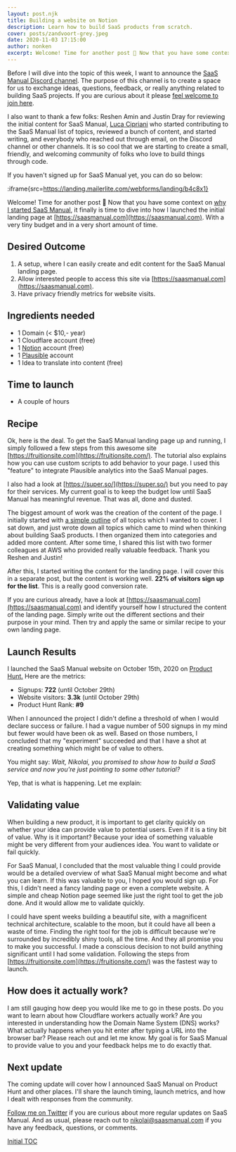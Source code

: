 ```yaml
---
layout: post.njk
title: Building a website on Notion
description: Learn how to build SaaS products from scratch.
cover: posts/zandvoort-grey.jpeg
date: 2020-11-03 17:15:00
author: nonken
excerpt: Welcome! Time for another post 🎉 Now that you have some context on [why I started SaaS Manual](2020-10-22%20Introduction%20422e0c9a4939447e8587d4229c2fcd3d.md), it finally is time to dive into how I launched the initial landing page at [https://saasmanual.com](https://saasmanual.com). With a very tiny budget and in a very short amount of time.
---
```


Before I will dive into the topic of this week, I want to announce the [SaaS Manual Discord channel](https://discord.gg/gGTD6eX). The purpose of this channel is to create a space for us to exchange ideas, questions, feedback, or really anything related to building SaaS projects. If you are curious about it please [feel welcome to join here](https://discord.gg/gGTD6eX).

I also want to thank a few folks: Reshen Amin and Justin Dray for reviewing the initial content for SaaS Manual, [Luca Cipriani](https://twitter.com/mastrolinux) who started contributing to the SaaS Manual list of topics, reviewed a bunch of content, and started writing, and everybody who reached out through email, on the Discord channel or other channels. It is so cool that we are starting to create a small, friendly, and welcoming community of folks who love to build things through code.

If you haven't signed up for SaaS Manual yet, you can do so below:

:iframe{src=https://landing.mailerlite.com/webforms/landing/b4c8x1}

Welcome! Time for another post 🎉 Now that you have some context on [why I started SaaS Manual](2020-10-22%20Introduction%20422e0c9a4939447e8587d4229c2fcd3d.md), it finally is time to dive into how I launched the initial landing page at [https://saasmanual.com](https://saasmanual.com). With a very tiny budget and in a very short amount of time.

## Desired Outcome

1. A setup, where I can easily create and edit content for the SaaS Manual landing page.
2. Allow interested people to access this site via [https://saasmanual.com](https://saasmanual.com).
3. Have privacy friendly metrics for website visits.

## Ingredients needed

- 1 Domain (< $10,- year)
- 1 Cloudflare account (free)
- 1 [Notion](https://notion.so) account (free)
- 1 [Plausible](https://plausible.io/) account
- 1 Idea to translate into content (free)

## Time to launch

- A couple of hours

## Recipe

Ok, here is the deal. To get the SaaS Manual landing page up and running, I simply followed a few steps from this awesome site [https://fruitionsite.com](https://fruitionsite.com/). The tutorial also explains how you can use custom scripts to add behavior to your page. I used this "feature" to integrate Plausible analytics into the SaaS Manual pages. 

I also had a look at [https://super.so/](https://super.so/) but you need to pay for their services. My current goal is to keep the budget low until SaaS Manual has meaningful revenue. That was all, done and dusted.

The biggest amount of work was the creation of the content of the page. I initially started with [a simple outline](https://saasmanual.com/Initial-TOC-d2461f8c177643feb6447c69dd4b70d9) of all topics which I wanted to cover. I sat down, and just wrote down all topics which came to mind when thinking about building SaaS products. I then organized them into categories and added more content. After some time, I shared this list with two former colleagues at AWS who provided really valuable feedback. Thank you Reshen and Justin! 

After this, I started writing the content for the landing page. I will cover this in a separate post, but the content is working well. **22% of visitors sign up for the list**. This is a really good conversion rate. 

If you are curious already, have a look at [https://saasmanual.com](https://saasmanual.com) and identify yourself how I structured the content of the landing page. Simply write out the different sections and their purpose in your mind. Then try and apply the same or similar recipe to your own landing page.

## Launch Results

I launched the SaaS Manual website on October 15th, 2020 on [Product Hunt.](https://www.producthunt.com/posts/saas-manual) Here are the metrics:

- Signups: **722** (until October 29th)
- Website visitors: **3.3k** (until October 29th)
- Product Hunt Rank: **#9**

When I announced the project I didn't define a threshold of when I would declare success or failure. I had a vague number of 500 signups in my mind but fewer would have been ok as well. Based on those numbers, I concluded that my "experiment" succeeded and that I have a shot at creating something which might be of value to others. 

You might say: *Wait, Nikolai, you promised to show how to build a SaaS service and now you're just pointing to some other tutorial?* 

Yep, that is what is happening. Let me explain:

## Validating value

When building a new product, it is important to get clarity quickly on whether your idea can provide value to potential users. Even if it is a tiny bit of value. Why is it important? Because your idea of something valuable might be very different from your audiences idea. You want to validate or fail quickly. 

For SaaS Manual, I concluded that the most valuable thing I could provide would be a detailed overview of what SaaS Manual might become and what you can learn. If this was valuable to you, I hoped you would sign up. For this, I didn't need a fancy landing page or even a complete website. A simple and cheap Notion page seemed like just the right tool to get the job done. And it would allow me to validate quickly. 

I could have spent weeks building a beautiful site, with a magnificent technical architecture, scalable to the moon, but it could have all been a waste of time. Finding the right tool for the job is difficult because we're surrounded by incredibly shiny tools, all the time. And they all promise you to make you successful. I made a conscious decision to not build anything significant until I had some validation. Following the steps from [https://fruitionsite.com](https://fruitionsite.com/) was the fastest way to launch.

## How does it actually work?

I am still gauging how deep you would like me to go in these posts. Do you want to learn about how Cloudflare workers actually work? Are you interested in understanding how the Domain Name System (DNS) works? What actually happens when you hit enter after typing a URL into the browser bar? Please reach out and let me know. My goal is for SaaS Manual to provide value to you and your feedback helps me to do exactly that.

## Next update

The coming update will cover how I announced SaaS Manual on Product Hunt and other places. I'll share the launch timing, launch metrics, and how I dealt with responses from the community.

[Follow me on Twitter](https://twitter.com/nonken) if you are curious about more regular updates on SaaS Manual. And as usual, please reach out to nikolai@saasmanual.com if you have any feedback, questions, or comments.

[Initial TOC](https://www.notion.so/Initial-TOC-d2461f8c177643feb6447c69dd4b70d9)